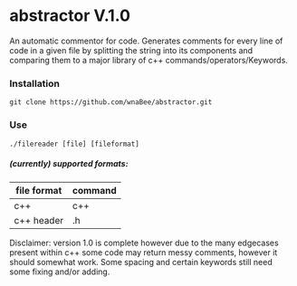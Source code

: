 # abstractor V.1.0
An automatic commentor for code. Generates comments for every line of code in a given file by splitting the string into its components and comparing them to a major library of c++ commands/operators/Keywords. 

### Installation
`git clone https://github.com/wnaBee/abstractor.git`

### Use
`./filereader [file] [fileformat]`

##### (currently) supported formats:

|file format| command |
|-----------|---------|
| c++ | c++ |
|c++ header | .h |

Disclaimer: version 1.0 is complete however due to the many edgecases present within c++ some code may return messy comments, however it should somewhat work. Some spacing and certain keywords still need some fixing and/or adding.
